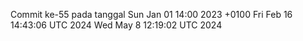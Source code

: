 Commit ke-55 pada tanggal Sun Jan 01 14:00 2023 +0100
Fri Feb 16 14:43:06 UTC 2024
Wed May  8 12:19:02 UTC 2024
